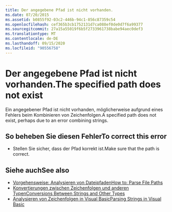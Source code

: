 ```yaml
---
title: Der angegebene Pfad ist nicht vorhanden.
ms.date: 07/20/2015
ms.assetid: b0855f92-03c2-446b-94c1-856c87359c54
ms.openlocfilehash: cef365b3cb1752131d7ca088ef0de0d7f6a99377
ms.sourcegitcommit: 27a15a55019f6b5f2733961738babe94aec0def3
ms.translationtype: MT
ms.contentlocale: de-DE
ms.lasthandoff: 09/15/2020
ms.locfileid: "90556758"
---
```

# <a name="the-specified-path-does-not-exist"></a><span data-ttu-id="6ee5f-102">Der angegebene Pfad ist nicht vorhanden.</span><span class="sxs-lookup"><span data-stu-id="6ee5f-102">The specified path does not exist</span></span>
<span data-ttu-id="6ee5f-103">Ein angegebener Pfad ist nicht vorhanden, möglicherweise aufgrund eines Fehlers beim Kombinieren von Zeichenfolgen.</span><span class="sxs-lookup"><span data-stu-id="6ee5f-103">A specified path does not exist, perhaps due to an error combining strings.</span></span>  
  
## <a name="to-correct-this-error"></a><span data-ttu-id="6ee5f-104">So beheben Sie diesen Fehler</span><span class="sxs-lookup"><span data-stu-id="6ee5f-104">To correct this error</span></span>  
  
- <span data-ttu-id="6ee5f-105">Stellen Sie sicher, dass der Pfad korrekt ist.</span><span class="sxs-lookup"><span data-stu-id="6ee5f-105">Make sure that the path is correct.</span></span>  
  
## <a name="see-also"></a><span data-ttu-id="6ee5f-106">Siehe auch</span><span class="sxs-lookup"><span data-stu-id="6ee5f-106">See also</span></span>

- [<span data-ttu-id="6ee5f-107">Vorgehensweise: Analysieren von Dateipfaden</span><span class="sxs-lookup"><span data-stu-id="6ee5f-107">How to: Parse File Paths</span></span>](../developing-apps/programming/drives-directories-files/how-to-parse-file-paths.md)
- [<span data-ttu-id="6ee5f-108">Konvertierungen zwischen Zeichenfolgen und anderen Typen</span><span class="sxs-lookup"><span data-stu-id="6ee5f-108">Conversions Between Strings and Other Types</span></span>](../programming-guide/language-features/data-types/conversions-between-strings-and-other-types.md)
- <span data-ttu-id="6ee5f-109">[Analysieren von Zeichenfolgen in Visual Basic](/previous-versions/visualstudio/visual-studio-2010/ms235224(v=vs.100))</span><span class="sxs-lookup"><span data-stu-id="6ee5f-109">[Parsing Strings in Visual Basic](/previous-versions/visualstudio/visual-studio-2010/ms235224(v=vs.100))</span></span>
